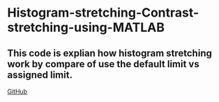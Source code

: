 # Histogram-stretching-Contrast-stretching-using-MATLAB

## This code is explian how histogram stretching work by compare of use the default limit vs assigned limit.

[GitHub](https://github.com/AliMasaoodi)

